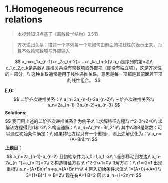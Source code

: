 # 1.Homogeneous recurrence relations

> 本视频知识点基于《离散数学结构》3.5节

> 齐次递归关系：描述一个序列每一个项如何由前面的项线性的表示出来，而且不依赖常数项与外部输入

$$
a_n=c_1a_{n-1}+c_2a_{n-2}+...+c_ka_{n-k}\\
a_n是序列的第n项\\
c_1,c_2,c_k是系数\\
递推关系没有常数项或外部项（即没有独立项），这是齐次性的一部分。\\
这种关系通常适用于线性递推关系，意思是每一项都是其前面若干项的线性组合。
$$

**E.G:**
$$
二阶齐次递推关系：\\
a_n=3a_{n-1}-2a_{n-2}\\
三阶齐次递推关系:\\
a_n=2a_{n-1}-3a_{n-2}+a_{n-3}
$$
**Solutions:**
$$
我们用上述的二阶齐次递推关系作为例子:\\
1.求解特征方程:\\
r^2-3r+2=0\\
求解该方程得到r1和r2\\
2.构造通解：\\
a_n=Ar_1^n+Br_2^n\\
其中A和B是常数：可以通过初始条件确定：\\
如果特征方程只有一个重根r，则上述解优化为：\\
a_n=(A+Bn)r^n
$$
**上题目：**
$$
a_n=2a_{n-1}-a_{n-2} 且初始条件为a_0=1,a_1=3\\
1.全部移动到左边\\
a_n-2a_{n-1}+a_{n-2}=0\\
2.构造特征方程:\\
r^2-2r+1=0\\
3解方程：\\
r1=r2=1:出现重根\\
a_n=(A+Bn)r^n=>a_=(A+Bn)^n\\
4.带入初始条件求值:\\
1=(A+0)=>A=1 \\
3=(1+B)^1 => B=2\\
现在有A=1 B=2 因此 a_n=(1+2n)^n
$$
